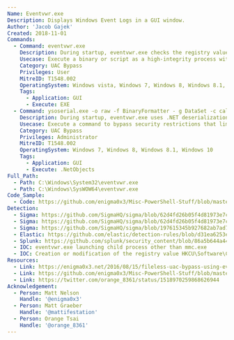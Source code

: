 ```yaml
---
Name: Eventvwr.exe
Description: Displays Windows Event Logs in a GUI window.
Author: 'Jacob Gajek'
Created: 2018-11-01
Commands:
  - Command: eventvwr.exe
    Description: During startup, eventvwr.exe checks the registry value HKCU\Software\Classes\mscfile\shell\open\command for the location of mmc.exe, which is used to open the eventvwr.msc saved console file. If the location of another binary or script is added to this registry value, it will be executed as a high-integrity process without a UAC prompt being displayed to the user.
    Usecase: Execute a binary or script as a high-integrity process without a UAC prompt.
    Category: UAC Bypass
    Privileges: User
    MitreID: T1548.002
    OperatingSystem: Windows vista, Windows 7, Windows 8, Windows 8.1, Windows 10
    Tags:
      - Application: GUI
      - Execute: EXE
  - Command: ysoserial.exe -o raw -f BinaryFormatter - g DataSet -c calc > RecentViews & copy RecentViews %LOCALAPPDATA%\Microsoft\EventV~1\RecentViews & eventvwr.exe
    Description: During startup, eventvwr.exe uses .NET deserialization with %LOCALAPPDATA%\Microsoft\EventV~1\RecentViews file. This file can be created using https://github.com/pwntester/ysoserial.net
    Usecase: Execute a command to bypass security restrictions that limit the use of command-line interpreters.
    Category: UAC Bypass
    Privileges: Administrator
    MitreID: T1548.002
    OperatingSystem: Windows 7, Windows 8, Windows 8.1, Windows 10
    Tags:
      - Application: GUI
      - Execute: .NetObjects
Full_Path:
  - Path: C:\Windows\System32\eventvwr.exe
  - Path: C:\Windows\SysWOW64\eventvwr.exe
Code_Sample:
  - Code: https://github.com/enigma0x3/Misc-PowerShell-Stuff/blob/master/Invoke-EventVwrBypass.ps1
Detection:
  - Sigma: https://github.com/SigmaHQ/sigma/blob/62d4fd26b05f4d81973e7c8e80d7c1a0c6a29d0e/rules/windows/process_creation/proc_creation_win_uac_bypass_eventvwr.yml
  - Sigma: https://github.com/SigmaHQ/sigma/blob/62d4fd26b05f4d81973e7c8e80d7c1a0c6a29d0e/rules/windows/registry/registry_set/registry_set_uac_bypass_eventvwr.yml
  - Sigma: https://github.com/SigmaHQ/sigma/blob/197615345b927682ab7ad7fa3c5f5bb2ed911eed/rules/windows/file/file_event/file_event_win_uac_bypass_eventvwr.yml
  - Elastic: https://github.com/elastic/detection-rules/blob/d31ea6253ea40789b1fc49ade79b7ec92154d12a/rules/windows/privilege_escalation_uac_bypass_event_viewer.toml
  - Splunk: https://github.com/splunk/security_content/blob/86a5b644a44240f01274c8b74d19a435c7dae66e/detections/endpoint/eventvwr_uac_bypass.yml
  - IOC: eventvwr.exe launching child process other than mmc.exe
  - IOC: Creation or modification of the registry value HKCU\Software\Classes\mscfile\shell\open\command
Resources:
  - Link: https://enigma0x3.net/2016/08/15/fileless-uac-bypass-using-eventvwr-exe-and-registry-hijacking/
  - Link: https://github.com/enigma0x3/Misc-PowerShell-Stuff/blob/master/Invoke-EventVwrBypass.ps1
  - Link: https://twitter.com/orange_8361/status/1518970259868626944
Acknowledgement:
  - Person: Matt Nelson
    Handle: '@enigma0x3'
  - Person: Matt Graeber
    Handle: '@mattifestation'
  - Person: Orange Tsai
    Handle: '@orange_8361'
---
```


